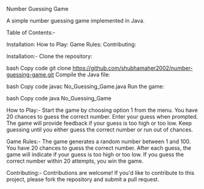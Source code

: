 Number Guessing Game

A simple number guessing game implemented in Java.

Table of Contents:-

Installation:
How to Play:
Game Rules:
Contributing:

Installation:-
Clone the repository:

bash
Copy code
git clone https://github.com/shubhamaher2002/number-guessing-game.git
Compile the Java file:

bash
Copy code
javac No_Guessing_Game.java
Run the game:

bash
Copy code
java No_Guessing_Game

How to Play:-
Start the game by choosing option 1 from the menu.
You have 20 chances to guess the correct number.
Enter your guess when prompted.
The game will provide feedback if your guess is too high or too low.
Keep guessing until you either guess the correct number or run out of chances.

Game Rules:-
The game generates a random number between 1 and 100.
You have 20 chances to guess the correct number.
After each guess, the game will indicate if your guess is too high or too low.
If you guess the correct number within 20 attempts, you win the game.

Contributing:-
Contributions are welcome! If you'd like to contribute to this project, please fork the repository and submit a pull request.



